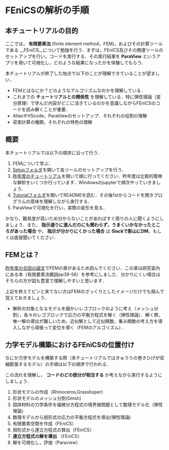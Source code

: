 # FEniCSの解析の手順
## 本チュートリアルの目的
ここでは， __有限要素法__ (finite element method，FEM)，およびその計算ツールである __FEniCS__について勉強を行う．まずは，FEniCS及びその関連ツールのセットアップを行い，コードを実行する．その実行結果を __ParaView__ というアプリを用いて可視化し，どのような結果になったかを体験してもらう．

本チュートリアルが終了した地点で以下のことが理解できていることが望ましい．
- FEMとはなにか？どのようなアルゴリズムなのかを理解している．
- これまでの __チュートリアルとの関係性__ を理解している．特に弾性理論（変分原理）で学んだ内容がどこに活きているのかを意識しながらFEniCSのコードを読み解くことが重要．
- AtlasやVScode，ParaViewのセットアップ．それぞれの役割の理解
- 収束計算の種類，それぞれの特色の理解

## 概要
本チュートリアルでは以下の順序に沿って行う．
1. FEMについて学ぶ．
1. [Setupフォルダ](https://github.com/SolidMechanicsGroup/Tutorial2023/tree/main/FEniCS/setup#readme)を開いて各ツールのセットアップを行う．
1. [昨年度のチュートリアル](https://github.com/SolidMechanicsGroup/Fenics_yokota)を開いて順に行ってください．昨年度は比較的簡単な解析をいくつか行っています．Windowsのjupyterで順次やっていきましょう．
1. [Tutorialフォルダ](https://github.com/SolidMechanicsGroup/Tutorial2023/tree/main/FEniCS/tutorial1)を開いてREADMEを読む．その後1stからコードを開きプログラムの意味を理解しながら実行する．
1. ParaViewで可視化を行い，実際の変形を見る．

かなり，難易度が高いため分からないことがあればすぐ周りの人に聞くようにしましょう．また， __指示通りに進んだのにも関わらず，うまくいかなかったところがあった場合__ や， __指示が分かりにくかった場合__ は __Slackで影山にDM__，もしくは直接聞いてください．
## FEMとは？
[昨年度の合田の論文](https://github.com/SolidMechanicsGroup/Tutorial2023/blob/main/FEniCS/FEM.pdf)でFEMの章があるため読んでください．この章は研究室内にある本（有限要素法概説pp39-56）を参考にしました．分かりにくい場合はそちらの方が図も豊富で理解しやすいと思います．


上記を終えてピンと来てない方はFEMのざっくりとしたイメージだけでも掴んで覚えておきましょう．

- 解析の対象となるモデルを細かいレゴブロックのように考え（メッシュ分割），各々のレゴブロックで応力の平衡方程式を解く（弾性理論）．解く際，唯一解の導出が難しいため，近似解として近似関数，重み関数の考え方を導入しながら頑張って変位を導く（FEMのアルゴリズム）．

## 力学モデル構築におけるFEniCSの位置付け

なにか力学モデルを構築する際（本チュートリアルではきゅうりの巻きひげが収縮膨張するモデル）の手順は以下の順序で行われる．

この流れを理解し， __コードのどの部分が相当する__ か考えながら実行するようにしましょう．
1. 形状モデルの作成（Rhinoceros,Grasshoper）
1. 形状モデルのメッシュ分割(Gmsh)
1. 固体材料の力学条件を偏微分方程式の境界値問題として数理モデル化（弾性理論）
1. 数理モデルから弱形式の応力の平衡方程式を導出(弾性理論)
1. 有限要素空間を作成（FEniCS）
1. 弱形式から連立方程式の算出（FEniCS）
1.  __連立方程式の解を導出__ （FEniCS）
1. 解を可視化し，評価（Paraview）
